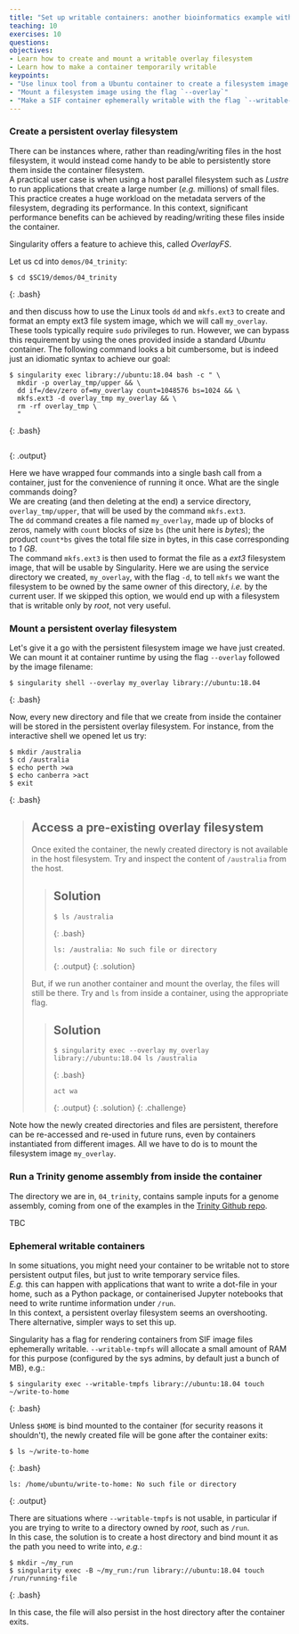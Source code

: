 ```yaml
---
title: "Set up writable containers: another bioinformatics example with Trinity"
teaching: 10
exercises: 10
questions:
objectives:
- Learn how to create and mount a writable overlay filesystem
- Learn how to make a container temporarily writable
keypoints:
- "Use linux tool from a Ubuntu container to create a filesystem image file"
- "Mount a filesystem image using the flag `--overlay`"
- "Make a SIF container ephemerally writable with the flag `--writable-tmpfs`"
---
```



### Create a persistent overlay filesystem

There can be instances where, rather than reading/writing files in the host filesystem, it would instead come handy to be able to persistently store them inside the container filesystem.  
A practical user case is when using a host parallel filesystem such as *Lustre* to run applications that create a large number (*e.g.* millions) of small files. This practice creates a huge workload on the metadata servers of the filesystem, degrading its performance. In this context, significant performance benefits can be achieved by reading/writing these files inside the container.

Singularity offers a feature to achieve this, called *OverlayFS*.

Let us cd into `demos/04_trinity`:

```
$ cd $SC19/demos/04_trinity
```
{: .bash}

and then discuss how to use the Linux tools `dd` and `mkfs.ext3` to create and format an empty ext3 file system image, which we will call `my_overlay`. These tools typically require `sudo` privileges to run. However, we can bypass this requirement by using the ones provided inside a standard *Ubuntu* container. The following command looks a bit cumbersome, but is indeed just an idiomatic syntax to achieve our goal:

```
$ singularity exec library://ubuntu:18.04 bash -c " \
  mkdir -p overlay_tmp/upper && \
  dd if=/dev/zero of=my_overlay count=1048576 bs=1024 && \
  mkfs.ext3 -d overlay_tmp my_overlay && \
  rm -rf overlay_tmp \
  "
```
{: .bash}

```

```
{: .output}

Here we have wrapped four commands into a single bash call from a container, just for the convenience of running it once. What are the single commands doing?  
We are creating (and then deleting at the end) a service directory, `overlay_tmp/upper`, that will be used by the command `mkfs.ext3`.  
The `dd` command creates a file named `my_overlay`, made up of blocks of zeros, namely with `count` blocks of size `bs` (the unit here is *bytes*); the product `count*bs` gives the total file size in bytes, in this case corresponding to *1 GB*.  
The command `mkfs.ext3` is then used to format the file as a *ext3* filesystem image, that will be usable by Singularity. Here we are using the service directory we created, `my_overlay`, with the flag `-d`, to tell `mkfs` we want the filesystem to be owned by the same owner of this directory, *i.e.* by the current user. If we skipped this option, we would end up with a filesystem that is writable only by *root*, not very useful.


### Mount a persistent overlay filesystem

Let's give it a go with the persistent filesystem image we have just created. We can mount it at container runtime by using the flag `--overlay` followed by the image filename: 

```
$ singularity shell --overlay my_overlay library://ubuntu:18.04
```
{: .bash}

Now, every new directory and file that we create from inside the container will be stored in the persistent overlay filesystem. For instance, from the interactive shell we opened let us try:

```
$ mkdir /australia
$ cd /australia
$ echo perth >wa
$ echo canberra >act
$ exit
```
{: .bash}


> ## Access a pre-existing overlay filesystem
> 
> Once exited the container, the newly created directory is not available in the host filesystem. Try and inspect the content of `/australia` from the host.
> 
> > ## Solution
> > 
> > ```
> > $ ls /australia
> > ```
> > {: .bash}
> > 
> > ```
> > ls: /australia: No such file or directory
> > ```
> > {: .output}
> {: .solution}
> 
> But, if we run another container and mount the overlay, the files will still be there. Try and `ls` from inside a container, using the appropriate flag.
> 
> > ## Solution
> > 
> > ```
> > $ singularity exec --overlay my_overlay library://ubuntu:18.04 ls /australia
> > ```
> > {: .bash}
> > 
> > ```
> > act wa
> > ```
> > {: .output}
> {: .solution}
{: .challenge}


Note how the newly created directories and files are persistent, therefore can be re-accessed and re-used in future runs, even by containers instantiated from different images. All we have to do is to mount the filesystem image `my_overlay`.


### Run a Trinity genome assembly from inside the container

The directory we are in, `04_trinity`, contains sample inputs for a genome assembly, coming from one of the examples in the [Trinity Github repo]().

TBC


### Ephemeral writable containers

In some situations, you might need your container to be writable not to store persistent output files, but just to write temporary service files.  
*E.g.* this can happen with applications that want to write a dot-file in your home, such as a Python package, or containerised Jupyter notebooks that need to write runtime information under `/run`.  
In this context, a persistent overlay filesystem seems an overshooting. There alternative, simpler ways to set this up.

Singularity has a flag for rendering containers from SIF image files ephemerally writable. `--writable-tmpfs` will allocate a small amount of RAM for this purpose (configured by the sys admins, by default just a bunch of MB), e.g.:

```
$ singularity exec --writable-tmpfs library://ubuntu:18.04 touch ~/write-to-home
```
{: .bash}

Unless `$HOME` is bind mounted to the container (for security reasons it shouldn't), the newly created file will be gone after the container exits:

```
$ ls ~/write-to-home
```
{: .bash}

```
ls: /home/ubuntu/write-to-home: No such file or directory
```
{: .output}

There are situations where `--writable-tmpfs` is not usable, in particular if you are trying to write to a directory owned by *root*, such as `/run`.  
In this case, the solution is to create a host directory and bind mount it as the path you need to write into, *e.g.*:

```
$ mkdir ~/my_run
$ singularity exec -B ~/my_run:/run library://ubuntu:18.04 touch /run/running-file
```
{: .bash}

In this case, the file will also persist in the host directory after the container exits.
